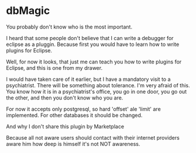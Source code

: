 # dbMagic


You probably don't know who is the most important.

I heard that some people don't believe that I can write a debugger for eclipse as a pluggin.
Because first you would have to learn how to write plugins for Eclipse.

Well, for now it looks, that just me can teach you how to write plugins for Eclipse, and this is one from my drawer.

I would have taken care of it earlier, but I have a mandatory visit to a psychiatrist.
There will be something about tolerance.
I'm very afraid of this.
You know how it is in a psychiatrist's office, you go in one door, you go out the other, and then you don't know who you are.

For now it accepts only postgresql, so hard 'offset' ale 'limit' are implemented.
For other databases it should be changed.

And why I don't share this plugin by Marketplace

Because all not aware users should contact with their internet providers aware him how deep is himself it's not NOT awareness.

